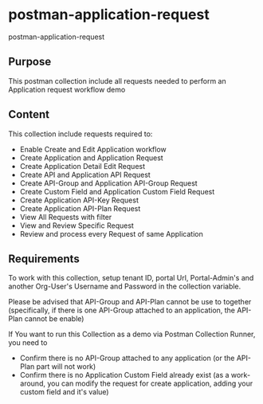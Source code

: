# postman-application-request
postman-application-request

## Purpose
This postman collection include all requests needed to perform an Application request workflow demo

## Content
This collection include requests required to:
- Enable Create and Edit Application workflow
- Create Application and Application Request
- Create Application Detail Edit Request
- Create API and Application API Request
- Create API-Group and Application API-Group Request
- Create Custom Field and Application Custom Field Request
- Create Application API-Key Request
- Create Application API-Plan Request
- View All Requests with filter
- View and Review Specific Request
- Review and process every Request of same Application

## Requirements
To work with this collection, setup tenant ID, portal Url, Portal-Admin's and another Org-User's Username and Password in the collection variable.

Please be advised that API-Group and API-Plan cannot be use to together (specifically, if there is one API-Group attached to an application, the API-Plan cannot be enable)

If You want to run this Collection as a demo via Postman Collection Runner, you need to 

- Confirm there is no API-Group attached to any application (or the API-Plan part will not work)
- Confirm there is no Application Custom Field already exist (as a work-around, you can modify the request for create application, adding your custom field and it's value)


